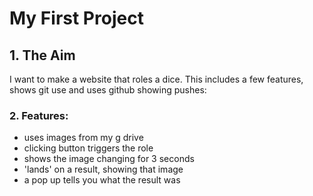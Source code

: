 # My First Project

## 1. The Aim

I want to make a website that roles a dice. This includes a few features, shows git use and uses github showing pushes:

### 2. Features:
- uses images from my g drive
- clicking button triggers the role
- shows the image changing for 3 seconds
- 'lands' on a result, showing that image
- a pop up tells you what the result was
